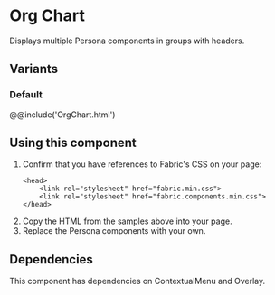 # Org Chart
Displays multiple Persona components in groups with headers.

## Variants

### Default
@@include('OrgChart.html')

## Using this component
1. Confirm that you have references to Fabric's CSS on your page:
    ```
    <head>
        <link rel="stylesheet" href="fabric.min.css">
        <link rel="stylesheet" href="fabric.components.min.css">
    </head>
    ```
2. Copy the HTML from the samples above into your page.
3. Replace the Persona components with your own.

## Dependencies
This component has dependencies on ContextualMenu and Overlay.


